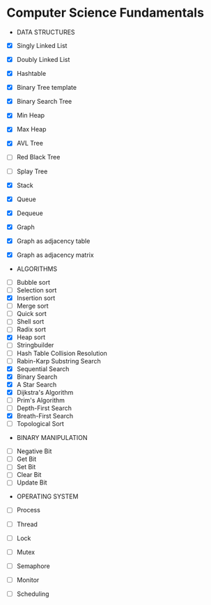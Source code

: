 # Computer Science Fundamentals


* DATA STRUCTURES
- [x] Singly Linked List
- [x] Doubly Linked List
- [x] Hashtable
- [x] Binary Tree template
- [x] Binary Search Tree
- [x] Min Heap
- [x] Max Heap
- [x] AVL Tree
- [ ] Red Black Tree
- [ ] Splay Tree
- [x] Stack
- [x] Queue
- [x] Dequeue
- [x] Graph
- [x] Graph as adjacency table
- [x] Graph as adjacency matrix



* ALGORITHMS
- [ ] Bubble sort
- [ ] Selection sort
- [x] Insertion sort
- [ ] Merge sort 
- [ ] Quick sort
- [ ] Shell sort
- [ ] Radix sort
- [x] Heap sort
- [ ] Stringbuilder
- [ ] Hash Table Collision Resolution
- [ ] Rabin-Karp Substring Search
- [x] Sequential Search
- [x] Binary Search
- [x] A Star Search
- [x] Dijkstra's Algorithm
- [ ] Prim's Algorithm
- [ ] Depth-First Search
- [x] Breath-First Search
- [ ] Topological Sort

* BINARY MANIPULATION 
- [ ] Negative Bit
- [ ] Get Bit
- [ ] Set Bit
- [ ] Clear Bit
- [ ] Update Bit

* OPERATING SYSTEM
- [ ] Process
- [ ] Thread
- [ ] Lock
- [ ] Mutex
- [ ] Semaphore
- [ ] Monitor
- [ ] Scheduling

